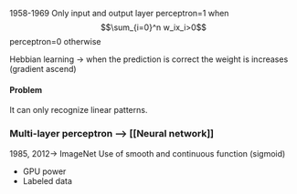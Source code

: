 1958-1969
Only input and output layer
perceptron=1 when $$\sum_{i=0}^n w_ix_i>0$$
perceptron=0 otherwise

Hebbian learning -> when the prediction is correct the weight is increases (gradient ascend)

#### Problem
It can only recognize linear patterns.

### Multi-layer perceptron --> [[Neural network]]
1985, 2012-> ImageNet
Use of smooth and continuous function (sigmoid)

- GPU power
- Labeled data